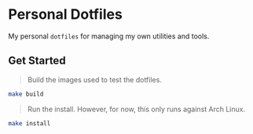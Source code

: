 # Personal Dotfiles

My personal `dotfiles` for managing my own utilities and tools.

## Get Started

> Build the images used to test the dotfiles.

```bash
make build
```

> Run the install. However, for now, this only runs against Arch Linux.

```bash
make install
```
